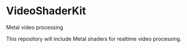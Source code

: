 # VideoShaderKit
Metal video processing


This repository will include Metal shaders for realtime video processing.
